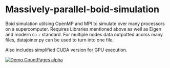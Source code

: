 # Massively-parallel-boid-simulation

 Boid simulation utilsing OpenMP and MPI to simulate over many processors on a supercomputer.
 Requires Libraries mentioned above as well as Eigen and modern c++ standard.
 For multiple nodes data outputted acorss many files, datajoiner.py can be used to turn into one file.
 
 Also includes simplified CUDA version for GPU execution.


[![Demo CountPages alpha](https://j.gifs.com/XL93zl.gif)](https://www.youtube.com/watch?v=DLk9l84_rzI)
